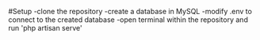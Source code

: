 #Setup
-clone the repository
-create a database in MySQL
-modify .env to connect to the created database
-open terminal within the repository and run 'php artisan serve'
